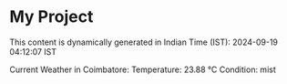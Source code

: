 # My Project

This content is dynamically generated in Indian Time (IST): 2024-09-19 04:12:07 IST


Current Weather in Coimbatore:
Temperature: 23.88 °C
Condition: mist
